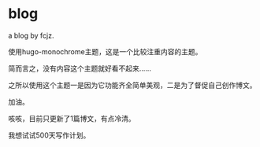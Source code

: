 # blog
a blog by fcjz.

使用hugo-monochrome主题，这是一个比较注重内容的主题。

简而言之，没有内容这个主题就好看不起来……

之所以使用这个主题一是因为它功能齐全简单美观，二是为了督促自己创作博文。

加油。

咳咳，目前只更新了1篇博文，有点冷清。

我想试试500天写作计划。
